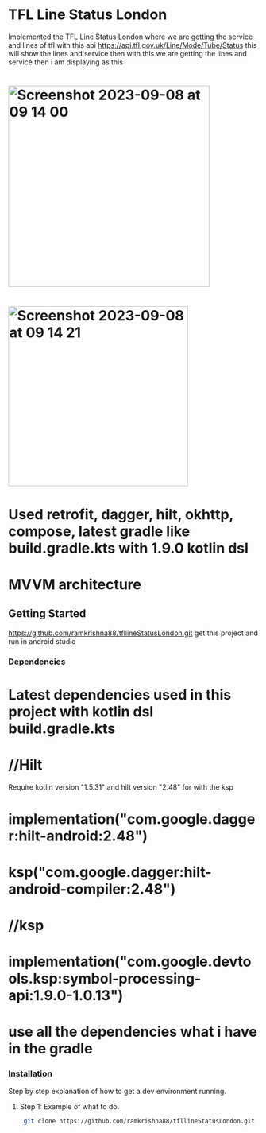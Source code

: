 # TFL Line Status London
 Implemented the TFL Line Status London where we are getting the service and lines of tfl with this api https://api.tfl.gov.uk/Line/Mode/Tube/Status this will show the lines and service
 then with this we are getting the lines and service then i am displaying as this 
# <img width="405" alt="Screenshot 2023-09-08 at 09 14 00" src="https://github.com/ramkrishna88/tfllineStatusLondon/assets/88400309/71457bd6-afcf-4541-a4bb-2a0b6f096437">
# <img width="362" alt="Screenshot 2023-09-08 at 09 14 21" src="https://github.com/ramkrishna88/tfllineStatusLondon/assets/88400309/6a4e3ffa-1d80-4c4b-b9ee-9e92a99a711f">
# Used retrofit, dagger, hilt, okhttp, compose, latest gradle like build.gradle.kts with 1.9.0 kotlin dsl
# MVVM architecture

## Getting Started
https://github.com/ramkrishna88/tfllineStatusLondon.git get this project and run in android studio

### Dependencies

#    Latest dependencies used in this project with kotlin dsl build.gradle.kts
#    //Hilt
Require kotlin version "1.5.31" and hilt version "2.48" for with the ksp
#    implementation("com.google.dagger:hilt-android:2.48")
#    ksp("com.google.dagger:hilt-android-compiler:2.48")
#    //ksp
#    implementation("com.google.devtools.ksp:symbol-processing-api:1.9.0-1.0.13")
#    use all the dependencies what i have in the gradle 

### Installation

Step by step explanation of how to get a dev environment running.

1. Step 1: Example of what to do.
   ```sh
    git clone https://github.com/ramkrishna88/tfllineStatusLondon.git 

